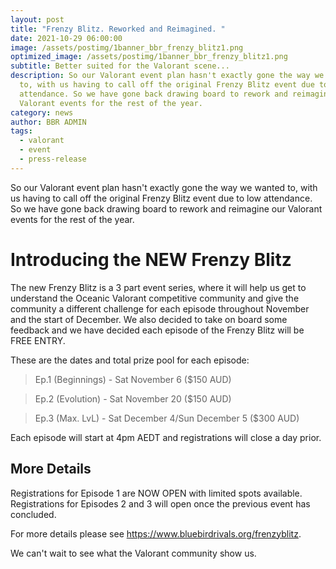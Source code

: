 ```yaml
---
layout: post
title: "Frenzy Blitz. Reworked and Reimagined. "
date: 2021-10-29 06:00:00
image: /assets/postimg/1banner_bbr_frenzy_blitz1.png
optimized_image: /assets/postimg/1banner_bbr_frenzy_blitz1.png
subtitle: Better suited for the Valorant scene...
description: So our Valorant event plan hasn't exactly gone the way we wanted
  to, with us having to call off the original Frenzy Blitz event due to low
  attendance. So we have gone back drawing board to rework and reimagine our
  Valorant events for the rest of the year.
category: news
author: BBR ADMIN
tags:
  - valorant
  - event
  - press-release
---
```

So our Valorant event plan hasn't exactly gone the way we wanted to, with us having to call off the original Frenzy Blitz event due to low attendance. So we have gone back drawing board to rework and reimagine our Valorant events for the rest of the year.

# Introducing the NEW Frenzy Blitz

The new Frenzy Blitz is a 3 part event series, where it will help us get to understand the Oceanic Valorant competitive community and give the community a different challenge for each episode throughout November and the start of December. We also decided to take on board some feedback and we have decided each episode of the Frenzy Blitz will be FREE ENTRY.

These are the dates and total prize pool for each episode:

> Ep.1 (Beginnings) - Sat November 6 ($150 AUD)

> Ep.2 (Evolution) - Sat November 20 ($150 AUD)

> Ep.3 (Max. LvL) - Sat December 4/Sun December 5 ($300 AUD)

Each episode will start at 4pm AEDT and registrations will close a day prior.

## More Details

Registrations for Episode 1 are NOW OPEN with limited spots available. Registrations for Episodes 2 and 3 will open once the previous event has concluded.

For more details please see <a target="_blank" rel=" noopener" class="ARhbh sn3Ek" href="https://www.bluebirdrivals.org/frenzyblitz">https://www.bluebirdrivals.org/frenzyblitz</a>.

We can't wait to see what the Valorant community show us.